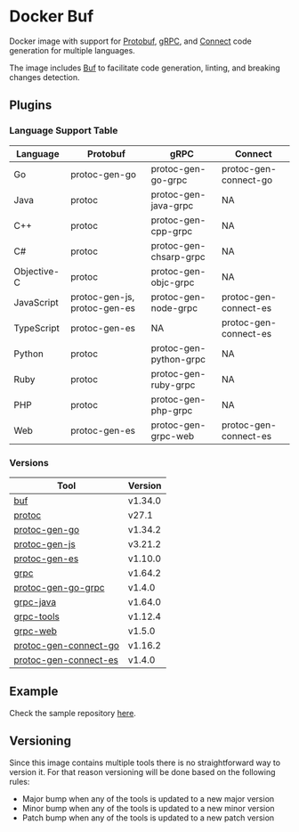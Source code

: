 # Docker Buf

Docker image with support for [Protobuf](https://protobuf.dev/), [gRPC](https://grpc.io/), and [Connect](https://connectrpc.com/) code generation for multiple languages.

The image includes [Buf](https://buf.build/) to facilitate code generation, linting, and breaking changes detection.

## Plugins

### Language Support Table

| Language | Protobuf | gRPC | Connect |
| - | - | - | - |
| Go | protoc-gen-go | protoc-gen-go-grpc | protoc-gen-connect-go |
| Java | protoc | protoc-gen-java-grpc | NA |
| C++ | protoc | protoc-gen-cpp-grpc | NA |
| C# | protoc | protoc-gen-chsarp-grpc | NA |
| Objective-C | protoc | protoc-gen-objc-grpc | NA |
| JavaScript | protoc-gen-js, protoc-gen-es | protoc-gen-node-grpc | protoc-gen-connect-es |
| TypeScript | protoc-gen-es | NA | protoc-gen-connect-es |
| Python | protoc | protoc-gen-python-grpc | NA |
| Ruby | protoc | protoc-gen-ruby-grpc | NA |
| PHP | protoc | protoc-gen-php-grpc | NA |
| Web | protoc-gen-es | protoc-gen-grpc-web | protoc-gen-connect-es |

### Versions

| Tool | Version |
| - | - |
| [buf](https://github.com/bufbuild/buf) | v1.34.0 |
| [protoc](https://github.com/protocolbuffers/protobuf) | v27.1 |
| [protoc-gen-go](https://pkg.go.dev/google.golang.org/protobuf/cmd/protoc-gen-go) | v1.34.2 |
| [protoc-gen-js](https://github.com/protocolbuffers/protobuf-javascript) | v3.21.2 |
| [protoc-gen-es](https://github.com/bufbuild/protobuf-es) | v1.10.0 |
| [grpc](https://github.com/grpc/grpc) | v1.64.2 |
| [protoc-gen-go-grpc](https://pkg.go.dev/google.golang.org/grpc/cmd/protoc-gen-go-grpc) | v1.4.0 |
| [grpc-java](https://github.com/grpc/grpc-java) | v1.64.0 |
| [grpc-tools](https://www.npmjs.com/package/grpc-tools) | v1.12.4 |
| [grpc-web](https://github.com/grpc/grpc-web) | v1.5.0 |
| [protoc-gen-connect-go](https://github.com/connectrpc/connect-go) | v1.16.2 |
| [protoc-gen-connect-es](https://github.com/connectrpc/connect-es) | v1.4.0 |

## Example

Check the sample repository [here](https://github.com/byteartis/docker-buf-sample).

## Versioning

Since this image contains multiple tools there is no straightforward way to version it. For that reason versioning will be done based on the following rules:

- Major bump when any of the tools is updated to a new major version
- Minor bump when any of the tools is updated to a new minor version
- Patch bump when any of the tools is updated to a new patch version
